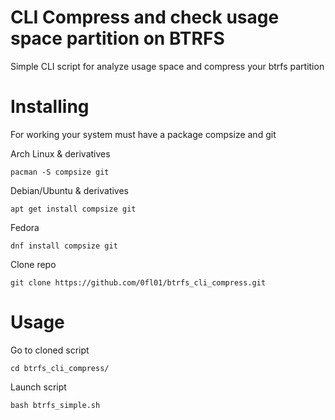 # CLI Compress and check usage space partition on BTRFS
Simple CLI script for analyze usage space and compress your btrfs partition


# Installing

For working your system must have a package compsize and git

Arch Linux & derivatives

```pacman -S compsize git```

Debian/Ubuntu & derivatives

```apt get install compsize git```

Fedora

```dnf install compsize git```

Clone repo

```git clone https://github.com/0fl01/btrfs_cli_compress.git```


# Usage

Go to cloned script

```cd btrfs_cli_compress/```


Launch script

```bash btrfs_simple.sh```

